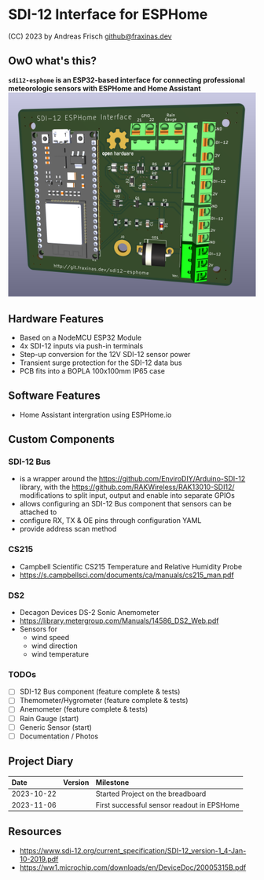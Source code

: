 # SDI-12 Interface for ESPHome

(CC) 2023 by Andreas Frisch <github@fraxinas.dev>

## OwO what's this?
**`sdi12-esphome` is an ESP32-based interface for connecting professional meteorologic sensors with ESPHome and Home Assistant**
![](hardware/sdi12-pcb-front.png)

## Hardware Features
* Based on a NodeMCU ESP32 Module
* 4x SDI-12 inputs via push-in terminals
* Step-up conversion for the 12V SDI-12 sensor power
* Transient surge protection for the SDI-12 data bus
* PCB fits into a BOPLA 100x100mm IP65 case

## Software Features
* Home Assistant intergration using ESPHome.io

## Custom Components
### SDI-12 Bus
* is a wrapper around the https://github.com/EnviroDIY/Arduino-SDI-12 library, with the https://github.com/RAKWireless/RAK13010-SDI12/ modifications to split input, output and enable into separate GPIOs
* allows configuring an SDI-12 Bus component that sensors can be attached to
* configure RX, TX & OE pins through configuration YAML
* provide address scan method

### CS215
* Campbell Scientific CS215 Temperature and Relative Humidity Probe
* https://s.campbellsci.com/documents/ca/manuals/cs215_man.pdf

### DS2
* Decagon Devices DS-2 Sonic Anemometer
* https://library.metergroup.com/Manuals/14586_DS2_Web.pdf
* Sensors for
  * wind speed
  * wind direction
  * wind temperature

### TODOs
- [ ] SDI-12 Bus component (feature complete & tests)
- [ ] Themometer/Hygrometer (feature complete & tests)
- [ ] Anemometer (feature complete & tests)
- [ ] Rain Gauge (start)
- [ ] Generic Sensor (start)
- [ ] Documentation / Photos

## Project Diary
| Date       | Version | Milestone                                        |
| :--------- | :------ | :----------------------------------------------- |
| 2023-10-22 |         | Started Project on the breadboard                |
| 2023-11-06 |         | First successful sensor readout in EPSHome       |

## Resources
* https://www.sdi-12.org/current_specification/SDI-12_version-1_4-Jan-10-2019.pdf
* https://ww1.microchip.com/downloads/en/DeviceDoc/20005315B.pdf
